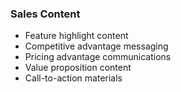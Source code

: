 ### Sales Content

- Feature highlight content
- Competitive advantage messaging
- Pricing advantage communications
- Value proposition content
- Call-to-action materials
